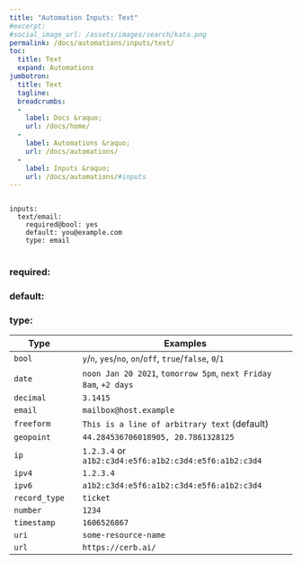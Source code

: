 ```yaml
---
title: "Automation Inputs: Text"
#excerpt: 
#social_image_url: /assets/images/search/kata.png
permalink: /docs/automations/inputs/text/
toc:
  title: Text
  expand: Automations
jumbotron:
  title: Text
  tagline: 
  breadcrumbs:
  -
    label: Docs &raquo;
    url: /docs/home/
  -
    label: Automations &raquo;
    url: /docs/automations/
  -
    label: Inputs &raquo;
    url: /docs/automations/#inputs
---
```


<pre>
<code class="language-cerb">
inputs:
  text/email:
    required@bool: yes
    default: you@example.com
    type: email
</code>
</pre>

### required:

### default:

### type:

| Type | | Examples
|-|-|-
| `bool` | | `y`/`n`, `yes`/`no`, `on`/`off`, `true`/`false`, `0`/`1`
| `date` | | `noon Jan 20 2021`, `tomorrow 5pm`, `next Friday 8am`, `+2 days`
| `decimal` | | `3.1415`
| `email` | | `mailbox@host.example`
| `freeform` | | `This is a line of arbitrary text` (default)
| `geopoint` | | `44.284536706018905, 20.7861328125`
| `ip` | | `1.2.3.4` or `a1b2:c3d4:e5f6:a1b2:c3d4:e5f6:a1b2:c3d4`
| `ipv4` | | `1.2.3.4`
| `ipv6` | | `a1b2:c3d4:e5f6:a1b2:c3d4:e5f6:a1b2:c3d4`
| `record_type` | | `ticket`
| `number` | | `1234`
| `timestamp` | | `1606526867`
| `uri` | | `some-resource-name`
| `url` | | `https://cerb.ai/`
